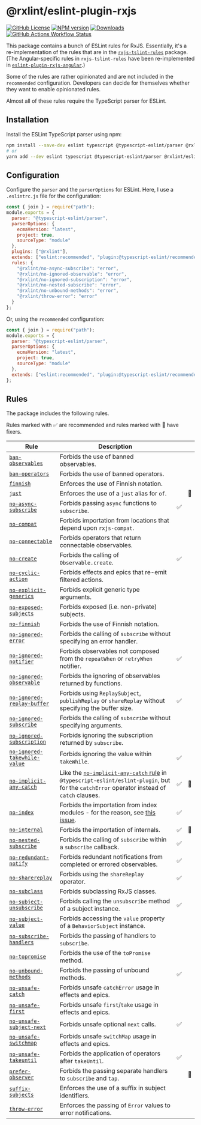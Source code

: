# @rxlint/eslint-plugin-rxjs

[![GitHub License](https://img.shields.io/badge/license-MIT-blue.svg)](https://github.com/manbearwiz/eslint-plugin-rxjs/blob/master/LICENSE)
[![NPM version](https://img.shields.io/npm/v/@rxlint/eslint-plugin.svg)](https://www.npmjs.com/package/@rxlint/eslint-plugin)
[![Downloads](http://img.shields.io/npm/dm/@rxlint/eslint-plugin.svg)](https://www.npmjs.com/package/@rxlint/eslint-plugin)
[![GitHub Actions Workflow Status](https://img.shields.io/github/actions/workflow/status/manbearwiz/eslint-plugin-rxjs/release.yml)](https://github.com/manbearwiz/eslint-plugin-rxjs/actions/workflows/release.yml)

This package contains a bunch of ESLint rules for RxJS. Essentially, it's a re-implementation of the rules that are in the [`rxjs-tslint-rules`](https://github.com/cartant/rxjs-tslint-rules) package. (The Angular-specific rules in `rxjs-tslint-rules` have been re-implemented in [`eslint-plugin-rxjs-angular`](https://github.com/cartant/eslint-plugin-rxjs-angular).)

Some of the rules are rather opinionated and are not included in the `recommended` configuration. Developers can decide for themselves whether they want to enable opinionated rules.

Almost all of these rules require the TypeScript parser for ESLint.

## Installation

Install the ESLint TypeScript parser using npm:

```sh
npm install --save-dev eslint typescript @typescript-eslint/parser @rxlint/eslint-plugin --save-dev
# or
yarn add --dev eslint typescript @typescript-eslint/parser @rxlint/eslint-plugin
```

## Configuration

Configure the `parser` and the `parserOptions` for ESLint. Here, I use a `.eslintrc.js` file for the configuration:

```js
const { join } = require("path");
module.exports = {
  parser: "@typescript-eslint/parser",
  parserOptions: {
    ecmaVersion: "latest",
    project: true,
    sourceType: "module"
  },
  plugins: ["@rxlint"],
  extends: ["eslint:recommended", "plugin:@typescript-eslint/recommended"],
  rules: {
    "@rxlint/no-async-subscribe": "error",
    "@rxlint/no-ignored-observable": "error",
    "@rxlint/no-ignored-subscription": "error",
    "@rxlint/no-nested-subscribe": "error",
    "@rxlint/no-unbound-methods": "error",
    "@rxlint/throw-error": "error"
  }
};
```

Or, using the `recommended` configuration:

```js
const { join } = require("path");
module.exports = {
  parser: "@typescript-eslint/parser",
  parserOptions: {
    ecmaVersion: "latest",
    project: true,
    sourceType: "module"
  },
  extends: ["eslint:recommended", "plugin:@typescript-eslint/recommended", "plugin:@rxlint/recommended"],
};
```

## Rules

The package includes the following rules.

Rules marked with ✅ are recommended and rules marked with 🔧 have fixers.

| Rule | Description | | |
| --- | --- | --- | --- |
| [`ban-observables`](https://github.com/cartant/eslint-plugin-rxjs/blob/main/docs/rules/ban-observables.md) | Forbids the use of banned observables. | | |
| [`ban-operators`](https://github.com/cartant/eslint-plugin-rxjs/blob/main/docs/rules/ban-operators.md) | Forbids the use of banned operators. | | |
| [`finnish`](https://github.com/cartant/eslint-plugin-rxjs/blob/main/docs/rules/finnish.md) | Enforces the use of Finnish notation. | | |
| [`just`](https://github.com/cartant/eslint-plugin-rxjs/blob/main/docs/rules/just.md) | Enforces the use of a `just` alias for `of`. | | 🔧 |
| [`no-async-subscribe`](https://github.com/cartant/eslint-plugin-rxjs/blob/main/docs/rules/no-async-subscribe.md) | Forbids passing `async` functions to `subscribe`. | ✅ | |
| [`no-compat`](https://github.com/cartant/eslint-plugin-rxjs/blob/main/docs/rules/no-compat.md) | Forbids importation from locations that depend upon `rxjs-compat`. | | |
| [`no-connectable`](https://github.com/cartant/eslint-plugin-rxjs/blob/main/docs/rules/no-connectable.md) | Forbids operators that return connectable observables. | | |
| [`no-create`](https://github.com/cartant/eslint-plugin-rxjs/blob/main/docs/rules/no-create.md) | Forbids the calling of `Observable.create`. | ✅ | |
| [`no-cyclic-action`](https://github.com/cartant/eslint-plugin-rxjs/blob/main/docs/rules/no-cyclic-action.md) | Forbids effects and epics that re-emit filtered actions. | | |
| [`no-explicit-generics`](https://github.com/cartant/eslint-plugin-rxjs/blob/main/docs/rules/no-explicit-generics.md) | Forbids explicit generic type arguments. | | |
| [`no-exposed-subjects`](https://github.com/cartant/eslint-plugin-rxjs/blob/main/docs/rules/no-exposed-subjects.md) | Forbids exposed  (i.e. non-private) subjects. | | |
| [`no-finnish`](https://github.com/cartant/eslint-plugin-rxjs/blob/main/docs/rules/no-finnish.md) | Forbids the use of Finnish notation. | | |
| [`no-ignored-error`](https://github.com/cartant/eslint-plugin-rxjs/blob/main/docs/rules/no-ignored-error.md) | Forbids the calling of `subscribe` without specifying an error handler. | | |
| [`no-ignored-notifier`](https://github.com/cartant/eslint-plugin-rxjs/blob/main/docs/rules/no-ignored-notifier.md) | Forbids observables not composed from the `repeatWhen` or `retryWhen` notifier. | ✅ | |
| [`no-ignored-observable`](https://github.com/cartant/eslint-plugin-rxjs/blob/main/docs/rules/no-ignored-observable.md) | Forbids the ignoring of observables returned by functions. | | |
| [`no-ignored-replay-buffer`](https://github.com/cartant/eslint-plugin-rxjs/blob/main/docs/rules/no-ignored-replay-buffer.md) | Forbids using `ReplaySubject`, `publishReplay` or `shareReplay` without specifying the buffer size. | ✅ | |
| [`no-ignored-subscribe`](https://github.com/cartant/eslint-plugin-rxjs/blob/main/docs/rules/no-ignored-subscribe.md) | Forbids the calling of `subscribe` without specifying arguments. | | |
| [`no-ignored-subscription`](https://github.com/cartant/eslint-plugin-rxjs/blob/main/docs/rules/no-ignored-subscription.md) | Forbids ignoring the subscription returned by `subscribe`. | | |
| [`no-ignored-takewhile-value`](https://github.com/cartant/eslint-plugin-rxjs/blob/main/docs/rules/no-ignored-takewhile-value.md) | Forbids ignoring the value within `takeWhile`. | ✅ | |
| [`no-implicit-any-catch`](https://github.com/cartant/eslint-plugin-rxjs/blob/main/docs/rules/no-implicit-any-catch.md) | Like the [`no-implicit-any-catch` rule](https://github.com/typescript-eslint/typescript-eslint/pull/2202) in `@typescript-eslint/eslint-plugin`, but for the `catchError` operator instead of `catch` clauses. | ✅ | 🔧 |
| [`no-index`](https://github.com/cartant/eslint-plugin-rxjs/blob/main/docs/rules/no-index.md) | Forbids the importation from index modules - for the reason, see [this issue](https://github.com/ReactiveX/rxjs/issues/4230). | ✅ | |
| [`no-internal`](https://github.com/cartant/eslint-plugin-rxjs/blob/main/docs/rules/no-internal.md) | Forbids the importation of internals. | ✅ | 🔧 |
| [`no-nested-subscribe`](https://github.com/cartant/eslint-plugin-rxjs/blob/main/docs/rules/no-nested-subscribe.md) | Forbids the calling of `subscribe` within a `subscribe` callback. | ✅ | |
| [`no-redundant-notify`](https://github.com/cartant/eslint-plugin-rxjs/blob/main/docs/rules/no-redundant-notify.md) | Forbids redundant notifications from completed or errored observables. | ✅ | |
| [`no-sharereplay`](https://github.com/cartant/eslint-plugin-rxjs/blob/main/docs/rules/no-sharereplay.md) | Forbids using the `shareReplay` operator. | ✅ | |
| [`no-subclass`](https://github.com/cartant/eslint-plugin-rxjs/blob/main/docs/rules/no-subclass.md) | Forbids subclassing RxJS classes. | | |
| [`no-subject-unsubscribe`](https://github.com/cartant/eslint-plugin-rxjs/blob/main/docs/rules/no-subject-unsubscribe.md) | Forbids calling the `unsubscribe` method of a subject instance. | ✅ | |
| [`no-subject-value`](https://github.com/cartant/eslint-plugin-rxjs/blob/main/docs/rules/no-subject-value.md) | Forbids accessing the `value` property of a `BehaviorSubject` instance. | | |
| [`no-subscribe-handlers`](https://github.com/cartant/eslint-plugin-rxjs/blob/main/docs/rules/no-subscribe-handlers.md) | Forbids the passing of handlers to `subscribe`. | | |
| [`no-topromise`](https://github.com/cartant/eslint-plugin-rxjs/blob/main/docs/rules/no-topromise.md) | Forbids the use of the `toPromise` method. | | |
| [`no-unbound-methods`](https://github.com/cartant/eslint-plugin-rxjs/blob/main/docs/rules/no-unbound-methods.md) | Forbids the passing of unbound methods. | ✅ | |
| [`no-unsafe-catch`](https://github.com/cartant/eslint-plugin-rxjs/blob/main/docs/rules/no-unsafe-catch.md) | Forbids unsafe `catchError` usage in effects and epics. | | |
| [`no-unsafe-first`](https://github.com/cartant/eslint-plugin-rxjs/blob/main/docs/rules/no-unsafe-first.md) | Forbids unsafe `first`/`take` usage in effects and epics. | | |
| [`no-unsafe-subject-next`](https://github.com/cartant/eslint-plugin-rxjs/blob/main/docs/rules/no-unsafe-subject-next.md) | Forbids unsafe optional `next` calls. | ✅ | |
| [`no-unsafe-switchmap`](https://github.com/cartant/eslint-plugin-rxjs/blob/main/docs/rules/no-unsafe-switchmap.md) | Forbids unsafe `switchMap` usage in effects and epics. | | |
| [`no-unsafe-takeuntil`](https://github.com/cartant/eslint-plugin-rxjs/blob/main/docs/rules/no-unsafe-takeuntil.md) | Forbids the application of operators after `takeUntil`. | ✅ | |
| [`prefer-observer`](https://github.com/cartant/eslint-plugin-rxjs/blob/main/docs/rules/prefer-observer.md) | Forbids the passing separate handlers to `subscribe` and `tap`. | | 🔧 |
| [`suffix-subjects`](https://github.com/cartant/eslint-plugin-rxjs/blob/main/docs/rules/suffix-subjects.md) | Enforces the use of a suffix in subject identifiers. | | |
| [`throw-error`](https://github.com/cartant/eslint-plugin-rxjs/blob/main/docs/rules/throw-error.md) | Enforces the passing of `Error` values to error notifications. | | |

